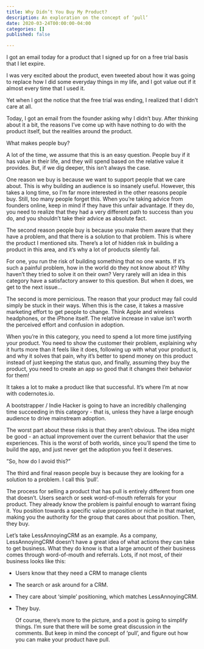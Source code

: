 ```yaml
---
title: Why Didn’t You Buy My Product?
description: An exploration on the concept of ‘pull’
date: 2020-03-24T00:00:00-04:00
categories: []
published: false

---
```

I got an email today for a product that I signed up for on a free trial basis that I let expire.

I was very excited about the product, even tweeted about how it was going to replace how I did some everyday things in my life, and I got value out if it almost every time that I used it.

Yet when I got the notice that the free trial was ending, I realized that I didn’t care at all.

Today, I got an email from the founder asking why I didn’t buy. After thinking about it a bit, the reasons I’ve come up with have nothing to do with the product itself, but the realities around the product.

What makes people buy?

A lot of the time, we assume that this is an easy question. People buy if it has value in their life, and they will spend based on the relative value it provides. But, if we dig deeper, this isn’t always the case. 

One reason we buy is because we want to support people that we care about. This is why building an audience is so insanely useful. However, this takes a long time, so I’m far more interested in the other reasons people buy. Still, too many people forget this. When you’re taking advice from founders online, keep in mind if they have this unfair advantage. If they do, you need to realize that they had a very different path to success than you do, and you shouldn’t take their advice as absolute fact.

The second reason people buy is because you make them aware that they have a problem, and that there is a solution to that problem. This is where the product I mentioned sits. There’s a lot of hidden risk in building a product in this area, and it’s why a lot of products silently fail.

For one, you run the risk of building something that no one wants. If it’s such a painful problem, how in the world do they not know about it? Why haven’t they tried to solve it on their own? Very rarely will an idea in this category have a satisfactory answer to this question. But when it does, we get to the next issue...

The second is more pernicious. The reason that your product may fail could simply be stuck in their ways. When this is the case, it takes a massive marketing effort to get people to change. Think Apple and wireless headphones, or the iPhone itself. The relative increase in value isn’t worth the perceived effort and confusion in adoption. 

When you’re in this category, you need to spend a lot more time justifying your product. You need to show the customer their problem, explaining why it hurts more than it feels like it does, following up with what your product is, and why it solves that pain, why it’s better to spend money on this product instead of just keeping the status quo, and finally, assuming they buy the product, you need to create an app so good that it changes their behavior for them!

It takes a lot to make a product like that successful. It’s where I’m at now with codernotes.io.

A bootstrapper / Indie Hacker is going to have an incredibly challenging time succeeding in this category - that is, unless they have a large enough audience to drive mainstream adoption. 

The worst part about these risks is that they aren’t obvious. The idea might be good - an actual improvement over the current behavior that the user experiences. This is the worst of both worlds, since you’ll spend the time to build the app, and just never get the adoption you feel it deserves.

”So, how do I avoid this?”

The third and final reason people buy is because they are looking for a solution to a problem. I call this ‘pull’. 

The process for selling a product that has pull is entirely different from one that doesn’t. Users search or seek word-of-mouth referrals for your product. They already know the problem is painful enough to warrant fixing it. You position towards a specific value proposition or niche in that market, making you the authority for the group that cares about that position. Then, they buy.

Let’s take LessAnnoyingCRM as an example. As a company, LessAnnoyingCRM doesn’t have a great idea of what actions they can take to get business. What they do know is that a large amount of their business comes through word-of-mouth and referrals. Lots, if not most, of their business looks like this:

* Users know that they need a CRM to manage clients
* The search or ask around for a CRM.
* They care about ‘simple’ positioning, which matches LessAnnoyingCRM. 
* They buy.

  Of course, there’s more to the picture, and a post is going to simplify things. I’m sure that there will be some great discussion in the comments. But keep in mind the concept of ‘pull’, and figure out how you can make your product have pull.